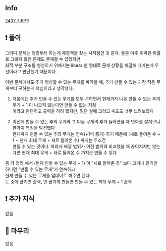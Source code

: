 ## Info
<a href="https://www.acmicpc.net/problem/2437" rel="nofollow">2437 컵라면</a>

## ❗ 풀이

그리디 문제는 정렬부터 하는게 해결책을 찾는 시작점인 것 같다. 물론 아주 희박한 확률로 그렇지 않은 문제도 존재할 수 있겠지만  
최적 부분 구조를 형성하기 위해서는 linear 한 형태로 문제 상황을 해결해 나가는게 우선이라고 판단했기 때문이다.

이번 문제에서도 추가 형성할 수 있는 무게를 파악할 때, 추가 만들 수 있는 가장 작은 무게부터 구하는게 핵심이라고 생각했다.
1. 처음에는 추가 만들 수 있는 무게를 모두 구하면서 현재까지 나온 만들 수 있는 추의 무게 + 1 이 나오지 않는다면 만들 수 없는 지점  
   이라고 판단하고 출력을 하려 했지만, 일단 실패 그리고 속도도 너무 느려보였다

2. 이전에 만들 수 있는 추의 무게와 그 다음 무게의 추가 들어왔을 때 변화를 살펴보니 한가지 특징을 발견했다  
   현재까지 만들 수 있는 추의 무게는 연속(+1씩 증가) 하기 때문에 (새로 들어온 수 + 1 ~ 현재 최대 무게 + 새로 들어온 수) 까지는 무조건  
   만들 수 있는 것이다. 따라서 해당 범위가 이전 범위와 비교했을 때 끊어지지만 않는다면 현재 최대 무게 + 새로 들어온 수 까지는 만들 수 있다

좀 더 정리 해서 (현재 만들 수 있는 무게 + 1) 이 "새로 들어온 추" 보다 크거나 같기만 하다면 "만들 수 있는 무게"가 연속하고  
현재 만들 수 있는 무게를 업데이트 해주면 된다.  
도 중에 끊기면 출력, 안 끊기게 만들면 만들 수 있는 최대 무게 + 1 출력


## ❗ 추가 지식

없음

## 🙂 마무리

없음
